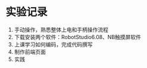 # 实验记录

1. 手动操作，熟悉整体上电和手柄操作流程
2. 下载安装两个软件：RobotStudio6.08、NB触摸屏软件
3. 上课学习如何编码，完成代码撰写
4. 制作前端页面
5. 实践
